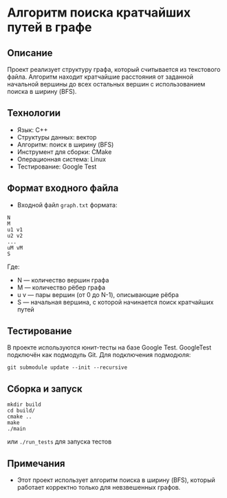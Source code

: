 # Алгоритм поиска кратчайших путей в графе

## Описание
Проект реализует структуру графа, который считывается из текстового файла. Алгоритм находит кратчайшие расстояния от заданной начальной вершины до всех остальных вершин с использованием поиска в ширину (BFS).

## Технологии
- Язык: C++
- Структуры данных: вектор
- Алгоритм: поиск в ширину (BFS)
- Инструмент для сборки: CMake
- Операционная система: Linux
- Тестирование: Google Test

## Формат входного файла
- Входной файл ``graph.txt`` формата:
```
N
M
u1 v1
u2 v2
...
uM vM
S
```
Где:
- N — количество вершин графа
- M — количество рёбер графа
- u v — пары вершин (от 0 до N-1), описывающие рёбра
- S — начальная вершина, с которой начинается поиск кратчайших путей

## Тестирование
В проекте используются юнит-тесты на базе Google Test. GoogleTest подключён как подмодуль Git.
Для подключения подмодюля:
```
git submodule update --init --recursive
```

## Сборка и запуск
```
mkdir build
cd build/
cmake ..
make
./main 
```
или ``./run_tests`` для запуска тестов

## Примечания
- Этот проект использует алгоритм поиска в ширину (BFS), который работает корректно только для невзвешенных графов.
